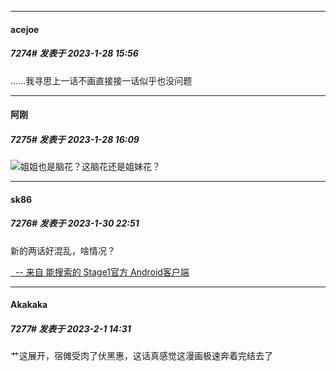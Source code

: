 
*****

####  acejoe  
##### 7274#       发表于 2023-1-28 15:56

……我寻思上一话不画直接接一话似乎也没问题


*****

####  阿刚  
##### 7275#       发表于 2023-1-28 16:09

<img src="https://static.saraba1st.com/image/smiley/face2017/091.png" referrerpolicy="no-referrer">姐姐也是脑花？这脑花还是姐妹花？


*****

####  sk86  
##### 7276#       发表于 2023-1-30 22:51

新的两话好混乱，啥情况？

[  -- 来自 能搜索的 Stage1官方 Android客户端](https://www.coolapk.com/apk/140634)


*****

####  Akakaka  
##### 7277#       发表于 2023-2-1 14:31

艹这展开，宿傩受肉了伏黑惠，这话真感觉这漫画极速奔着完结去了

